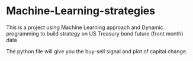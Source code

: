 # Machine-Learning-strategies
This is a project using Machine Learning approach and Dynamic programming to build strategy on US Treasury bond future (front month) data

The python file will give you the buy-sell signal and plot of capital change.
